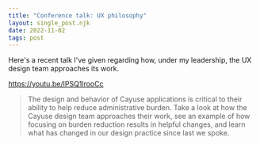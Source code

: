 ```yaml
---
title: "Conference talk: UX philosophy"
layout: single_post.njk
date: 2022-11-02
tags: post
---
```


Here's a recent talk I've given regarding how, under my leadership, the UX design team approaches its work.

https://youtu.be/IPSQ1lrooCc

> The design and behavior of Cayuse applications is critical to their ability to help reduce administrative burden. Take a look at how the Cayuse design team approaches their work, see an example of how focusing on burden reduction results in helpful changes, and learn what has changed in our design practice since last we spoke.
